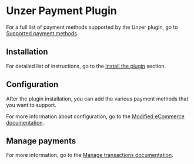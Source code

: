 # Unzer Payment Plugin

For a full list of payment methods supported by the Unzer plugin, go to <a href="https://docs.unzer.com/plugins/supported-payment-methods/" target="_blank">Supported payment methods</a>.

## Installation

For detailed list of instructions, go to the <a href="https://docs.unzer.com/plugins/modified-ecommerce/modified-ecommerce-install-plugin/" target="_blank">Install the plugin</a> section.

## Configuration

After the plugin installation, you can add the various payment methods that you want to support.

For more information about configuration, go to the <a href="https://docs.unzer.com/plugins/modified-ecommerce/modified-ecommerce-setup-payment-method/" target="_blank">Modified eCommerce documentation</a>.

## Manage payments

For more information, go to the <a href="https://docs.unzer.com/plugins/modified-ecommerce/modified-ecommerce-manage-transaction/" target="_blank">Manage transactions documentation</a>.
